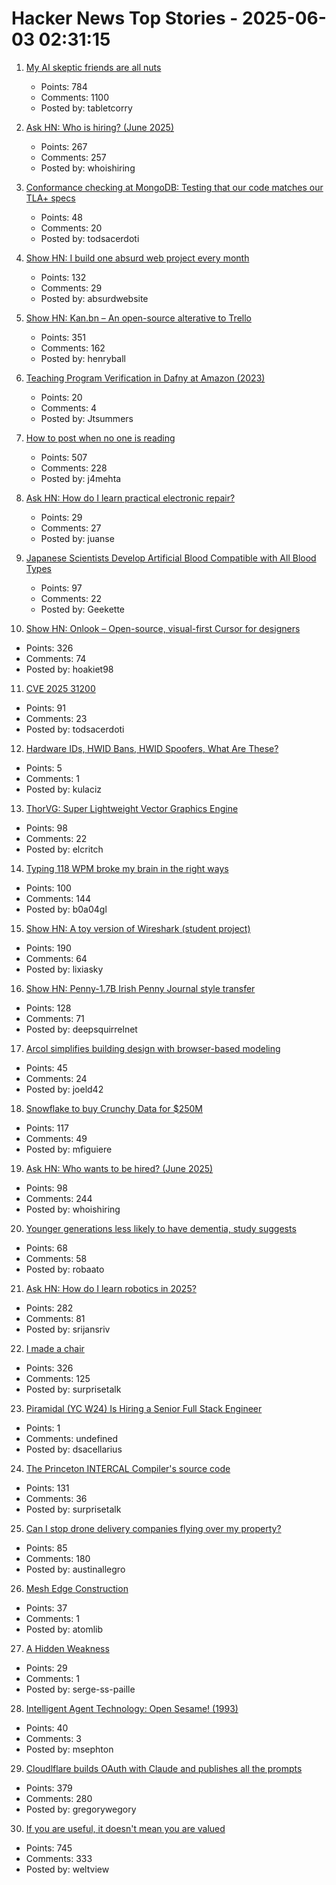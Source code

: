 # Hacker News Top Stories - 2025-06-03 02:31:15

1. [My AI skeptic friends are all nuts](https://fly.io/blog/youre-all-nuts/)
   - Points: 784
   - Comments: 1100
   - Posted by: tabletcorry

2. [Ask HN: Who is hiring? (June 2025)](undefined)
   - Points: 267
   - Comments: 257
   - Posted by: whoishiring

3. [Conformance checking at MongoDB: Testing that our code matches our TLA+ specs](https://www.mongodb.com/blog/post/engineering/conformance-checking-at-mongodb-testing-our-code-matches-our-tla-specs)
   - Points: 48
   - Comments: 20
   - Posted by: todsacerdoti

4. [Show HN: I build one absurd web project every month](https://absurd.website)
   - Points: 132
   - Comments: 29
   - Posted by: absurdwebsite

5. [Show HN: Kan.bn – An open-source alterative to Trello](https://github.com/kanbn/kan)
   - Points: 351
   - Comments: 162
   - Posted by: henryball

6. [Teaching Program Verification in Dafny at Amazon (2023)](https://dafny.org/blog/2023/12/15/teaching-program-verification-in-dafny-at-amazon/)
   - Points: 20
   - Comments: 4
   - Posted by: Jtsummers

7. [How to post when no one is reading](https://www.jeetmehta.com/posts/thrive-in-obscurity)
   - Points: 507
   - Comments: 228
   - Posted by: j4mehta

8. [Ask HN: How do I learn practical electronic repair?](undefined)
   - Points: 29
   - Comments: 27
   - Posted by: juanse

9. [Japanese Scientists Develop Artificial Blood Compatible with All Blood Types](https://www.tokyoweekender.com/entertainment/tech-trends/japanese-scientists-develop-artificial-blood/)
   - Points: 97
   - Comments: 22
   - Posted by: Geekette

10. [Show HN: Onlook – Open-source, visual-first Cursor for designers](https://github.com/onlook-dev/onlook)
   - Points: 326
   - Comments: 74
   - Posted by: hoakiet98

11. [CVE 2025 31200](https://blog.noahhw.dev/posts/cve-2025-31200/)
   - Points: 91
   - Comments: 23
   - Posted by: todsacerdoti

12. [Hardware IDs, HWID Bans, HWID Spoofers, What Are These?](https://steemit.com/hwidspoofer/@protonxbt/hwid-spoofer-hardware-id-spoofer-sync-top)
   - Points: 5
   - Comments: 1
   - Posted by: kulaciz

13. [ThorVG: Super Lightweight Vector Graphics Engine](https://www.thorvg.org/about)
   - Points: 98
   - Comments: 22
   - Posted by: elcritch

14. [Typing 118 WPM broke my brain in the right ways](http://balaji-amg.surge.sh/blog/typing-118-wpm-brain-rewiring)
   - Points: 100
   - Comments: 144
   - Posted by: b0a04gl

15. [Show HN: A toy version of Wireshark (student project)](https://github.com/lixiasky/vanta)
   - Points: 190
   - Comments: 64
   - Posted by: lixiasky

16. [Show HN: Penny-1.7B Irish Penny Journal style transfer](https://huggingface.co/dleemiller/Penny-1.7B)
   - Points: 128
   - Comments: 71
   - Posted by: deepsquirrelnet

17. [Arcol simplifies building design with browser-based modeling](https://www.arcol.io/)
   - Points: 45
   - Comments: 24
   - Posted by: joeld42

18. [Snowflake to buy Crunchy Data for $250M](https://www.wsj.com/articles/snowflake-to-buy-crunchy-data-for-250-million-233543ab)
   - Points: 117
   - Comments: 49
   - Posted by: mfiguiere

19. [Ask HN: Who wants to be hired? (June 2025)](undefined)
   - Points: 98
   - Comments: 244
   - Posted by: whoishiring

20. [Younger generations less likely to have dementia, study suggests](https://www.theguardian.com/society/2025/jun/02/younger-generations-less-likely-dementia-study)
   - Points: 68
   - Comments: 58
   - Posted by: robaato

21. [Ask HN: How do I learn robotics in 2025?](undefined)
   - Points: 282
   - Comments: 81
   - Posted by: srijansriv

22. [I made a chair](https://milofultz.com/2025-05-27-i-made-a-chair.html)
   - Points: 326
   - Comments: 125
   - Posted by: surprisetalk

23. [Piramidal (YC W24) Is Hiring a Senior Full Stack Engineer](https://www.ycombinator.com/companies/piramidal/jobs/1a1PgE9-senior-full-stack-engineer)
   - Points: 1
   - Comments: undefined
   - Posted by: dsacellarius

24. [The Princeton INTERCAL Compiler's source code](https://esoteric.codes/blog/published-for-the-first-time-the-original-intercal72-compiler-code)
   - Points: 131
   - Comments: 36
   - Posted by: surprisetalk

25. [Can I stop drone delivery companies flying over my property?](https://www.rte.ie/brainstorm/2025/0602/1481005-drone-delivery-companies-property-legal-rights-airspace/)
   - Points: 85
   - Comments: 180
   - Posted by: austinallegro

26. [Mesh Edge Construction](https://maxliani.wordpress.com/2025/03/01/mesh-edge-construction/)
   - Points: 37
   - Comments: 1
   - Posted by: atomlib

27. [A Hidden Weakness](https://serge-sans-paille.github.io/pythran-stories/a-hidden-weakness.html)
   - Points: 29
   - Comments: 1
   - Posted by: serge-ss-paille

28. [Intelligent Agent Technology: Open Sesame! (1993)](https://blog.gingerbeardman.com/2025/05/31/intelligent-agent-technology-open-sesame-1993/)
   - Points: 40
   - Comments: 3
   - Posted by: msephton

29. [Cloudlflare builds OAuth with Claude and publishes all the prompts](https://github.com/cloudflare/workers-oauth-provider/commits/main/)
   - Points: 379
   - Comments: 280
   - Posted by: gregorywegory

30. [If you are useful, it doesn't mean you are valued](https://betterthanrandom.substack.com/p/if-you-are-useful-it-doesnt-mean)
   - Points: 745
   - Comments: 333
   - Posted by: weltview

